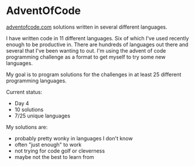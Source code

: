 # AdventOfCode

[adventofcode.com](http://adventofcode.com) solutions written in several different languages.

I have written code in 11 different languages.  Six of which I've used recently enough to be productive in.  There are hundreds of languages out there and several that I've been wanting to out.  I'm using the advent of code programming challenge as a format to get myself to try some new languages.

My goal is to program solutions for the challenges in at least 25 different programming languages.

Current status:

* Day 4
* 10 solutions
* 7/25 unique languages


My solutions are:

* probably pretty wonky in languages I don't know
* often "just enough" to work
* not trying for code golf or cleverness
* maybe not the best to learn from
